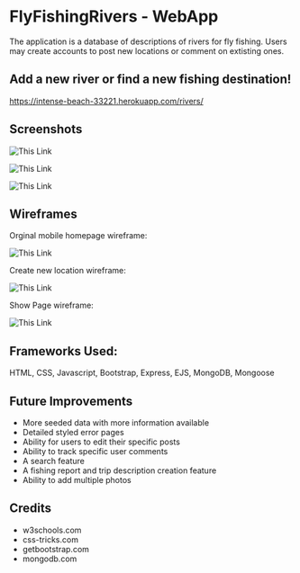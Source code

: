 # FlyFishingRivers - WebApp

The application is a database of descriptions of rivers for fly fishing. Users may create accounts to post new locations or comment on extisting ones. 

## Add a new river or find a new fishing destination!

https://intense-beach-33221.herokuapp.com/rivers/

## Screenshots

![This Link](https://github.com/gbeaumont5/FlyFishing-WebApp/blob/master/Images/Screenshots/Homescreen.png?raw=true)

![This Link](https://github.com/gbeaumont5/FlyFishing-WebApp/blob/master/Images/Screenshots/Login%20Page.png?raw=true)

![This Link](https://github.com/gbeaumont5/FlyFishing-WebApp/blob/master/Images/Screenshots/Show%20Page.png?raw=true)

## Wireframes 

Orginal mobile homepage wireframe:

![This Link](https://github.com/gbeaumont5/FlyFishing-WebApp/blob/master/Images/WireFrames/Index.ejs%20homepage.png?raw=true)

Create new location wireframe:

![This Link](https://github.com/gbeaumont5/FlyFishing-WebApp/blob/master/Images/WireFrames/Create%20Page.png?raw=true)

Show Page wireframe:

![This Link](https://github.com/gbeaumont5/FlyFishing-WebApp/blob/master/Images/WireFrames/Show%20Page.png?raw=true)

## Frameworks Used:

HTML, CSS, Javascript, Bootstrap, Express, EJS, MongoDB, Mongoose


## Future Improvements

* More seeded data with more information available
* Detailed styled error pages 
* Ability for users to edit their specific posts
* Ability to track specific user comments 
* A search feature
* A fishing report and trip description creation feature 
* Ability to add multiple photos

## Credits 

* w3schools.com
* css-tricks.com
* getbootstrap.com
*  mongodb.com

